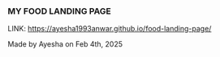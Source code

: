 ### MY FOOD LANDING PAGE

LINK: https://ayesha1993anwar.github.io/food-landing-page/


Made by Ayesha on Feb 4th, 2025
